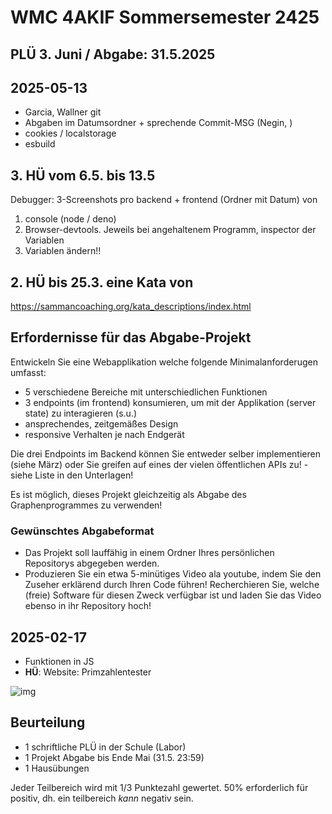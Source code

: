 # WMC 4AKIF Sommersemester 2425

## PLÜ 3. Juni / Abgabe: 31.5.2025

## 2025-05-13

- Garcia, Wallner git
- Abgaben im Datumsordner + sprechende Commit-MSG (Negin, )
- cookies / localstorage
- esbuild

## 3. HÜ vom 6.5. bis 13.5

Debugger: 3-Screenshots pro backend + frontend (Ordner mit Datum) von

1) console (node / deno)
2) Browser-devtools. Jeweils bei angehaltenem Programm, inspector der Variablen
3) Variablen ändern!!

## 2. HÜ bis 25.3. eine Kata von

<https://sammancoaching.org/kata_descriptions/index.html>

## Erfordernisse für das Abgabe-Projekt

Entwickeln Sie eine Webapplikation welche folgende Minimalanforderugen umfasst:

- 5 verschiedene Bereiche mit unterschiedlichen Funktionen
- 3 endpoints (im frontend) konsumieren, um mit der Applikation (server state)
zu interagieren (s.u.)
- ansprechendes, zeitgemäßes Design
- responsive Verhalten je nach Endgerät

Die drei Endpoints im Backend können Sie entweder selber implementieren (siehe März)
oder Sie greifen auf eines der vielen öffentlichen APIs zu! - siehe Liste in den
Unterlagen!

Es ist möglich, dieses Projekt gleichzeitig als Abgabe des Graphenprogrammes zu verwenden!

### Gewünschtes Abgabeformat

- Das Projekt soll lauffähig in einem Ordner Ihres persönlichen Repositorys
abgegeben werden.
- Produzieren Sie ein etwa 5-minütiges Video ala youtube, indem Sie den Zuseher
erklärend durch Ihren Code führen! Recherchieren Sie, welche (freie) Software
für diesen Zweck verfügbar ist und laden Sie das Video ebenso in ihr Repository hoch!

## 2025-02-17

- Funktionen in JS
- **HÜ**: Website: Primzahlentester

![img](img/primseite.jpg)

## Beurteilung

- 1 schriftliche PLÜ in der Schule (Labor)
- 1 Projekt Abgabe bis Ende Mai (31.5. 23:59)
- 1 Hausübungen

Jeder Teilbereich wird mit 1/3 Punktezahl gewertet.
50% erforderlich für positiv, dh. ein teilbereich *kann*
negativ sein.
